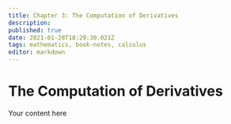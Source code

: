 ```yaml
---
title: Chapter 3: The Computation of Derivatives
description: 
published: true
date: 2021-01-28T18:29:30.021Z
tags: mathematics, book-notes, calculus
editor: markdown
---
```


# The Computation of Derivatives
Your content here